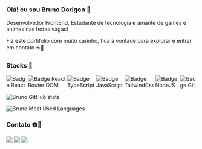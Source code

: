 ### Olá! eu sou Bruno Dorigon 👋

<p>Desenvolvedor FrontEnd, Estudante de tecnologia e amante de games e animes nas horas vagas!

Fiz este portifólio com muito carinho, fica a vontade para explorar e entrar em contato ☕🙂

</p>

### Stacks 🚀

<div style="display: flex; gap: 2px; margin-bottom: 14px">

  <img src="https://img.shields.io/badge/React-20232A?style=for-the-badge&logo=react&logoColor=61DAFB" alt="Badge React">

  <img src="https://img.shields.io/badge/React_Router-CA4245?style=for-the-badge&logo=react-router&logoColor=white" alt="Badge React Router DOM">

  <img src="https://img.shields.io/badge/TypeScript-007ACC?style=for-the-badge&logo=typescript&logoColor=white" alt="Badge TypeScript">

  <img src="https://img.shields.io/badge/JavaScript-F7DF1E?style=for-the-badge&logo=javascript&logoColor=black" alt="Badge JavaScript">

  <img src="https://img.shields.io/badge/Tailwind_CSS-38B2AC?style=for-the-badge&logo=tailwind-css&logoColor=white" alt="Badge TailwindCss">

  <img src="https://img.shields.io/badge/Node.js-43853D?style=for-the-badge&logo=node.js&logoColor=white" alt="Badge NodeJS">

  <img src="https://img.shields.io/badge/GIT-E44C30?style=for-the-badge&logo=git&logoColor=white" alt="Badge Git">
</div>

![Bruno GitHub stats](https://github-readme-stats.vercel.app/api?username=DorigonBruno&show_icons=true&theme=onedark)

![Bruno Most Used Languages](https://github-readme-stats.vercel.app/api/top-langs/?username=DorigonBruno&show_icons=true&theme=onedark)

### Contato ☎️📧

<div style="display: flex; gap: 4px">
  <a href="https://www.linkedin.com/in/bruno-santos-dorigon-63b54a219/">
    <img src="https://img.shields.io/badge/LinkedIn-0077B5?style=for-the-badge&logo=linkedin&logoColor=white">
  </a>
  
  <a href="mailto:bdorigonb@gmail.com">
    <img src="https://img.shields.io/badge/Gmail-D14836?style=for-the-badge&logo=gmail&logoColor=white">
  </a>

  <a href="tel:19-998309308">
    <img src="https://img.shields.io/badge/WhatsApp-25D366?style=for-the-badge&logo=whatsapp&logoColor=white"/>
  </a>
</div>
